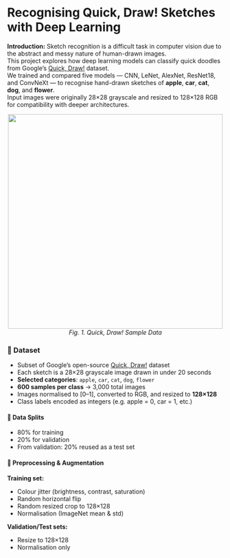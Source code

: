 # Recognising Quick, Draw! Sketches with Deep Learning

**Introduction:**
Sketch recognition is a difficult task in computer vision due to the abstract and messy nature of human-drawn images.  
This project explores how deep learning models can classify quick doodles from Google’s [Quick, Draw!](https://quickdraw.withgoogle.com/data) dataset.  
We trained and compared five models — CNN, LeNet, AlexNet, ResNet18, and ConvNeXt — to recognise hand-drawn sketches of **apple**, **car**, **cat**, **dog**, and **flower**.  
Input images were originally 28×28 grayscale and resized to 128×128 RGB for compatibility with deeper architectures.

<p align="center">
  <img src="https://github.com/user-attachments/assets/fd38b150-ee45-4a2a-b5ec-73bcfca38bfa" width="500"/>
  <br>
  <em>Fig. 1. Quick, Draw! Sample Data</em>
</p>

### 📁 Dataset

- Subset of Google’s open-source [Quick, Draw!](https://quickdraw.withgoogle.com/data) dataset  
- Each sketch is a 28×28 grayscale image drawn in under 20 seconds  
- **Selected categories**: `apple`, `car`, `cat`, `dog`, `flower`  
- **600 samples per class** → 3,000 total images  
- Images normalised to [0–1], converted to RGB, and resized to **128×128**  
- Class labels encoded as integers (e.g. apple = 0, car = 1, etc.)

#### 🔄 Data Splits

- 80% for training  
- 20% for validation  
- From validation: 20% reused as a test set

#### 🧪 Preprocessing & Augmentation

**Training set:**
- Colour jitter (brightness, contrast, saturation)  
- Random horizontal flip  
- Random resized crop to 128×128  
- Normalisation (ImageNet mean & std)

**Validation/Test sets:**
- Resize to 128×128  
- Normalisation only
